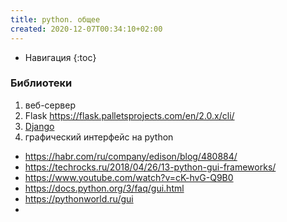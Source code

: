 ```yaml
---
title: python. общее
created: 2020-12-07T00:34:10+02:00
---
```


* Навигация
{:toc}

### Библиотеки

1. веб-сервер
  1. Flask <https://flask.palletsprojects.com/en/2.0.x/cli/>
  2. [Django](./python-django.md)
2. графический интерфейс на python
  * <https://habr.com/ru/company/edison/blog/480884/>  
  * <https://techrocks.ru/2018/04/26/13-python-gui-frameworks/>  
  * <https://www.youtube.com/watch?v=cK-hvG-Q9B0>  
  * <https://docs.python.org/3/faq/gui.html>  
  * <https://pythonworld.ru/gui>
  * 

